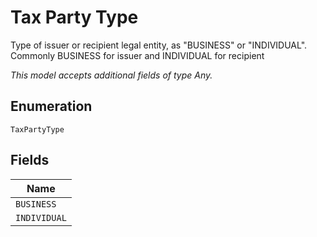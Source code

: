 
# Tax Party Type

Type of issuer or recipient legal entity, as "BUSINESS" or "INDIVIDUAL". Commonly BUSINESS for issuer and INDIVIDUAL for recipient

*This model accepts additional fields of type Any.*

## Enumeration

`TaxPartyType`

## Fields

| Name |
|  --- |
| `BUSINESS` |
| `INDIVIDUAL` |

